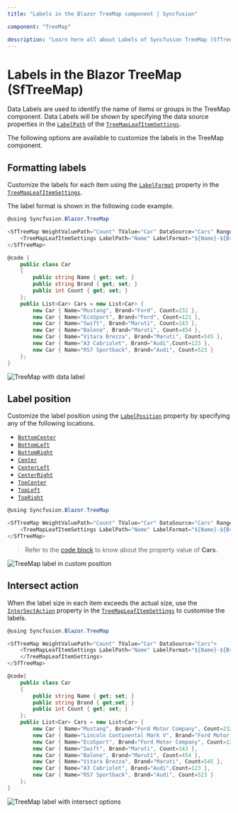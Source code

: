 ```yaml
---
title: "Labels in the Blazor TreeMap component | Syncfusion"

component: "TreeMap"

description: "Learn here all about Labels of Syncfusion TreeMap (SfTreeMap) component and more."
---
```


# Labels in the Blazor TreeMap (SfTreeMap)

Data Labels are used to identify the name of items or groups in the TreeMap component. Data Labels will be shown by specifying the data source properties in the [`LabelPath`](https://help.syncfusion.com/cr/blazor/Syncfusion.Blazor.TreeMap.TreeMapLeafItemSettings.html#Syncfusion_Blazor_TreeMap_TreeMapLeafItemSettings_LabelPath) of the [`TreeMapLeafItemSettings`](https://help.syncfusion.com/cr/blazor/Syncfusion.Blazor.TreeMap.TreeMapLeafItemSettings.html).

The following options are available to customize the labels in the TreeMap component.

## Formatting labels

Customize the labels for each item using the [`LabelFormat`](https://help.syncfusion.com/cr/blazor/Syncfusion.Blazor.TreeMap.TreeMapLeafItemSettings.html#Syncfusion_Blazor_TreeMap_TreeMapLeafItemSettings_LabelFormat) property in the [`TreeMapLeafItemSettings`](https://help.syncfusion.com/cr/blazor/Syncfusion.Blazor.TreeMap.TreeMapLeafItemSettings.html).

The label format is shown in the following code example.

```csharp
@using Syncfusion.Blazor.TreeMap

<SfTreeMap WeightValuePath="Count" TValue="Car" DataSource="Cars" RangeColorValuePath="Count">
    <TreeMapLeafItemSettings LabelPath="Name" LabelFormat="${Name}-${Brand}"></TreeMapLeafItemSettings>
</SfTreeMap>

@code {
    public class Car
    {
        public string Name { get; set; }
        public string Brand { get; set; }
        public int Count { get; set; }
    };
    public List<Car> Cars = new List<Car> {
        new Car { Name="Mustang", Brand="Ford", Count=232 },
        new Car { Name="EcoSport", Brand="Ford", Count=121 },
        new Car { Name="Swift", Brand="Maruti", Count=143 },
        new Car { Name="Baleno", Brand="Maruti", Count=454 },
        new Car { Name="Vitara Brezza", Brand="Maruti", Count=545 },
        new Car { Name="A3 Cabriolet", Brand="Audi",Count=123 },
        new Car { Name="RS7 Sportback", Brand="Audi", Count=523 }
    };
}
```

![TreeMap with data label](images/datalabel/Format.png)

## Label position

Customize the label position using the [`LabelPosition`](https://help.syncfusion.com/cr/blazor/Syncfusion.Blazor.TreeMap.TreeMapLeafItemSettings.html#Syncfusion_Blazor_TreeMap_TreeMapLeafItemSettings_LabelPosition) property by specifying any of the following locations.

* [`BottomCenter`](https://help.syncfusion.com/cr/blazor/Syncfusion.Blazor.TreeMap.LabelPosition.html#Syncfusion_Blazor_TreeMap_LabelPosition_BottomCenter)
* [`BottomLeft`](https://help.syncfusion.com/cr/blazor/Syncfusion.Blazor.TreeMap.LabelPosition.html#Syncfusion_Blazor_TreeMap_LabelPosition_BottomLeft)
* [`BottomRight`](https://help.syncfusion.com/cr/blazor/Syncfusion.Blazor.TreeMap.LabelPosition.html#Syncfusion_Blazor_TreeMap_LabelPosition_BottomRight)
* [`Center`](https://help.syncfusion.com/cr/blazor/Syncfusion.Blazor.TreeMap.LabelPosition.html#Syncfusion_Blazor_TreeMap_LabelPosition_Center)
* [`CenterLeft`](https://help.syncfusion.com/cr/blazor/Syncfusion.Blazor.TreeMap.LabelPosition.html#Syncfusion_Blazor_TreeMap_LabelPosition_CenterLeft)
* [`CenterRight`](https://help.syncfusion.com/cr/blazor/Syncfusion.Blazor.TreeMap.LabelPosition.html#Syncfusion_Blazor_TreeMap_LabelPosition_CenterRight)
* [`TopCenter`](https://help.syncfusion.com/cr/blazor/Syncfusion.Blazor.TreeMap.LabelPosition.html#Syncfusion_Blazor_TreeMap_LabelPosition_TopCenter)
* [`TopLeft`](https://help.syncfusion.com/cr/blazor/Syncfusion.Blazor.TreeMap.LabelPosition.html#Syncfusion_Blazor_TreeMap_LabelPosition_TopLeft)
* [`TopRight`](https://help.syncfusion.com/cr/blazor/Syncfusion.Blazor.TreeMap.LabelPosition.html#Syncfusion_Blazor_TreeMap_LabelPosition_TopRight)

```csharp
@using Syncfusion.Blazor.TreeMap

<SfTreeMap WeightValuePath="Count" TValue="Car" DataSource="Cars" RangeColorValuePath="Count">
    <TreeMapLeafItemSettings LabelPath="Name" LabelFormat="${Name}-${Brand}" LabelPosition="LabelPosition.Center" Gap="2"></TreeMapLeafItemSettings>
</SfTreeMap>
```

> Refer to the [code block](#formatting-labels) to know about the property value of **Cars**.

![TreeMap label in custom position](images/datalabel/label-position.png)

## Intersect action

When the label size in each item exceeds the actual size, use the [`InterSectAction`](https://help.syncfusion.com/cr/blazor/Syncfusion.Blazor.TreeMap.TreeMapLeafItemSettings.html#Syncfusion_Blazor_TreeMap_TreeMapLeafItemSettings_InterSectAction) property in the [`TreeMapLeafItemSettings`](https://help.syncfusion.com/cr/blazor/Syncfusion.Blazor.TreeMap.TreeMapLeafItemSettings.html) to customise the labels.

```csharp
@using Syncfusion.Blazor.TreeMap

<SfTreeMap WeightValuePath="Count" TValue="Car" DataSource="Cars">
    <TreeMapLeafItemSettings LabelPath="Name" LabelFormat="${Name}-${Brand}" InterSectAction="LabelAlignment.WrapByWord">
    </TreeMapLeafItemSettings>
</SfTreeMap>

@code{
    public class Car
    {
        public string Name { get; set; }
        public string Brand { get;set; }
        public int Count { get; set; }
    };
    public List<Car> Cars = new List<Car> {
        new Car { Name="Mustang", Brand="Ford Motor Company", Count=232 },
        new Car { Name="Lincoln Continental Mark V", Brand="Ford Motor Company", Count=50},
        new Car { Name="EcoSport", Brand="Ford Motor Company", Count=121 },
        new Car { Name="Swift", Brand="Maruti", Count=143 },
        new Car { Name="Baleno", Brand="Maruti", Count=454 },
        new Car { Name="Vitara Brezza", Brand="Maruti", Count=545 },
        new Car { Name="A3 Cabriolet", Brand="Audi",Count=123 },
        new Car { Name="RS7 Sportback", Brand="Audi", Count=523 }
    };
}
```

![TreeMap label with intersect options](images/datalabel/IntersectAction.png)
